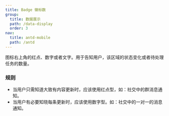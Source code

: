 ```yaml
---
title: Badge 徽标数
group:
  title: 数据展示
  path: /data-display
  order: 3
nav:
  title: antd-mobile
  path: /antd
---
```


图标右上角的红点、数字或者文字。用于告知用户，该区域的状态变化或者待处理任务的数量。

### 规则

- 当用户只需知道大致有内容更新时，应该使用红点型，如：社交中的群消息通知。
- 当用户有必要知晓每条更新时，应该使用数字型。如：社交中的一对一的消息通知。


<code src="./demos/basic.tsx" />

<API/>
